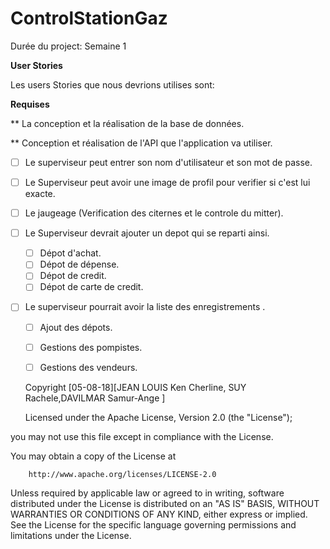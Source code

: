 # ControlStationGaz


Durée du project: Semaine 1

**User Stories**

Les users Stories que nous devrions utilises sont:

 **Requises** 


** La conception et la réalisation de la base de données.

** Conception et réalisation de l'API que l'application va utiliser.

* [ ] Le superviseur peut entrer son nom d'utilisateur et son mot de passe. 
* [ ] Le Superviseur peut avoir une image de profil pour verifier si c'est lui exacte.

* [ ] Le jaugeage (Verification des citernes et le controle du mitter).

* [ ] Le Superviseur devrait ajouter un depot qui se reparti ainsi.
 
    * [ ] Dépot d'achat.
    * [ ] Dépot de dépense.
    * [ ] Dépot de credit.
    * [ ] Dépot de carte de credit.

* [ ] Le superviseur pourrait avoir la liste des enregistrements .
   
    * [ ] Ajout des dépots.
    * [ ] Gestions des pompistes.
    * [ ] Gestions des vendeurs.




  
   

  Copyright [05-08-18][JEAN LOUIS Ken Cherline, SUY  Rachele,DAVILMAR Samur-Ange ]
                      
    Licensed under the Apache License, Version 2.0 (the "License");
   
 you may not use this file except in compliance with the License.
   
 You may obtain a copy of the License at

        http://www.apache.org/licenses/LICENSE-2.0

  
  Unless required by applicable law or agreed to in writing, software
    distributed under the License is distributed on an "AS IS" BASIS,
    WITHOUT WARRANTIES OR CONDITIONS OF ANY KIND, either express or implied.
    See the License for the specific language governing permissions and
    limitations under the License.

